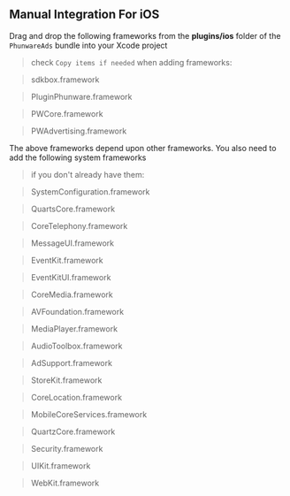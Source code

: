 ## Manual Integration For iOS
Drag and drop the following frameworks from the __plugins/ios__ folder of the `PhunwareAds` bundle into your Xcode project
>check `Copy items if needed` when adding frameworks:


> sdkbox.framework

> PluginPhunware.framework

> PWCore.framework

> PWAdvertising.framework


The above frameworks depend upon other frameworks. You also need to add the
following system frameworks
>if you don't already have them:

> SystemConfiguration.framework

> QuartsCore.framework

> CoreTelephony.framework

> MessageUI.framework

> EventKit.framework

> EventKitUI.framework

> CoreMedia.framework

> AVFoundation.framework

> MediaPlayer.framework

> AudioToolbox.framework

> AdSupport.framework

> StoreKit.framework

> CoreLocation.framework

> MobileCoreServices.framework

> QuartzCore.framework

> Security.framework

> UIKit.framework

> WebKit.framework

